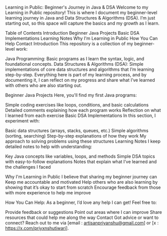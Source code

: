 Learning in Public: Beginner's Journey in Java & DSA
Welcome to my Learning in Public repository! This is where I document my beginner-level learning journey in Java and Data Structures & Algorithms (DSA). I’m just starting out, so this space will capture the basics and my growth as I learn.

Table of Contents
Introduction
Beginner Java Projects
Basic DSA Implementations
Learning Notes
Why I'm Learning in Public
How You Can Help
Contact
Introduction
This repository is a collection of my beginner-level work:

Java Programming: Basic programs as I learn the syntax, logic, and foundational concepts.
Data Structures & Algorithms (DSA): Simple implementations of core data structures and algorithms that I’m learning step-by-step.
Everything here is part of my learning process, and by documenting it, I can reflect on my progress and share what I’ve learned with others who are also starting out.

Beginner Java Projects
Here, you'll find my first Java programs:

Simple coding exercises like loops, conditions, and basic calculations
Detailed comments explaining how each program works
Reflection on what I learned from each exercise
Basic DSA Implementations
In this section, I experiment with:

Basic data structures (arrays, stacks, queues, etc.)
Simple algorithms (sorting, searching)
Step-by-step explanations of how they work
My approach to solving problems using these structures
Learning Notes
I keep detailed notes to help with understanding:

Key Java concepts like variables, loops, and methods
Simple DSA topics with easy-to-follow explanations
Notes that explain what I’ve learned and the challenges I faced

Why I'm Learning in Public
I believe that sharing my beginner journey can
Keep me accountable and motivated
Help others who are also learning by showing that it’s okay to start from scratch
Encourage feedback from those with more experience to help me improve

How You Can Help:
As a beginner, I’d love any help I can get! Feel free to:

Provide feedback or suggestions
Point out areas where I can improve
Share resources that could help me along the way
Contact
Got advice or want to connect? Reach out to me via [email : artisanpriyanshu@gmail.com] or [x : https://x.com/priyxnshutiwari].


